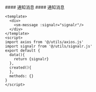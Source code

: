 <cn>
#### 通知消息
</cn>

<us>
#### 通知消息
</us>

```tpl
<template>
  <div>
    <sm-message :signalr="signalr"/>
  </div>
</template>
<script>
import axios from '@/utils/axios.js'
import signalr from '@/utils/signalr.js'
export default {
  data(){
    return {signalr}
  },
  created(){
  },
  methods: {}
}
</script>
```
